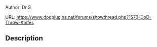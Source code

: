 Author: Dr.G

URL: https://www.dodplugins.net/forums/showthread.php?1570-DoD-Throw-Knifes

## Description

